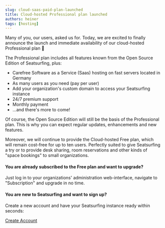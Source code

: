 ```yaml
---
slug: cloud-saas-paid-plan-launched
title: Cloud-hosted Professional plan launched
authors: heiner
tags: [hosting]
---
```


Many of you, our users, asked us for. Today, we are excited to finally announce the launch and immediate availability of our cloud-hosted Professional plan 🤩

The Professional plan includes all features known from the Open Source Edition of Seatsurfing, plus:

<!-- truncate -->

<ul class="fa-ul">
    <li><span class="fa-li"><i class="fa-solid fa-circle-check"></i></span> Carefree Software as a Service (Saas) hosting on fast servers located in Germany</li>
    <li><span class="fa-li"><i class="fa-solid fa-circle-check"></i></span> As many users as you need (pay per user)</li>
    <li><span class="fa-li"><i class="fa-solid fa-circle-check"></i></span> Add your organization's custom domain to access your Seatsurfing instance</li>
    <li><span class="fa-li"><i class="fa-solid fa-circle-check"></i></span> 24/7 premium support</li>
    <li><span class="fa-li"><i class="fa-solid fa-circle-check"></i></span> Monthly payment</li>
    <li><span class="fa-li"><i class="fa-solid fa-circle-check"></i></span> &hellip;and there's more to come!</li>
</ul>

Of course, the Open Source Edition will still be the basis of the Professional plan. This is why you can expect regular updates, enhancements and new features.

Moreover, we will continue to provide the Cloud-hosted Free plan, which will remain cost-free for up to ten users. Perfectly suited to give Seatsurfing a try or to provide desk sharing, room reservations and other kinds of "space bookings" to small organizations.

#### You are already subscribed to the Free plan and want to upgrade?

Just log in to your organizations' administration web-interface, navigate to "Subscription" and upgrade in no time.

#### You are new to Seatsurfing and want to sign up?

Create a new account and have your Seatsurfing instance ready within seconds:

<a href="/sign-up" class="button button--primary button--lg button-gradient">Create Account</a>
